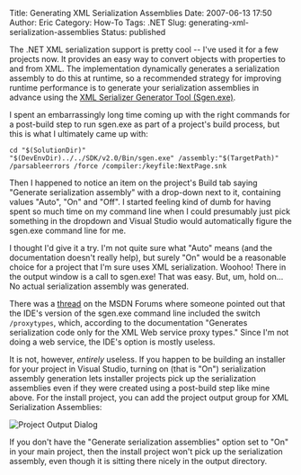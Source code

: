 Title: Generating XML Serialization Assemblies
Date: 2007-06-13 17:50
Author: Eric
Category: How-To
Tags: .NET
Slug: generating-xml-serialization-assemblies
Status: published

The .NET XML serialization support is pretty cool -- I've used it for a
few projects now. It provides an easy way to convert objects with
properties to and from XML. The implementation dynamically generates a
serialization assembly to do this at runtime, so a recommended strategy
for improving runtime performance is to generate your serialization
assemblies in advance using the [XML Serializer Generator Tool
(Sgen.exe)](http://msdn2.microsoft.com/en-us/library/bk3w6240(vs.80).aspx "sgen.exe").

<!--more-->

I spent an embarrassingly long time coming up with the right commands
for a post-build step to run sgen.exe as part of a project's build
process, but this is what I ultimately came up with:

    cd "$(SolutionDir)"
    "$(DevEnvDir)../../SDK/v2.0/Bin/sgen.exe" /assembly:"$(TargetPath)" /parsableerrors /force /compiler:/keyfile:NextPage.snk

Then I happened to notice an item on the project's Build tab saying
"Generate serialization assembly" with a drop-down next to it,
containing values "Auto", "On" and "Off". I started feeling kind of dumb
for having spent so much time on my command line when I could presumably
just pick something in the dropdown and Visual Studio would
automatically figure the sgen.exe command line for me.

I thought I'd give it a try. I'm not quite sure what "Auto" means (and
the documentation doesn't really help), but surely "On" would be a
reasonable choice for a project that I'm sure uses XML serialization.
Woohoo! There in the output window is a call to sgen.exe! That was easy.
But, um, hold on... No actual serialization assembly was generated.

There was a
[thread](http://forums.microsoft.com/MSDN/ShowPost.aspx?PostID=774668&SiteID=1 "Did anyone manage to generate XmlSerializers assembly from IDE?")
on the MSDN Forums where someone pointed out that the IDE's version of
the sgen.exe command line included the switch `/proxytypes`, which,
according to the documentation "Generates serialization code only for
the XML Web service proxy types." Since I'm not doing a web service, the
IDE's option is mostly useless.

It is not, however, *entirely* useless. If you happen to be building an
installer for your project in Visual Studio, turning on (that is "On")
serialization assembly generation lets installer projects pick up the
serialization assemblies even if they were created using a post-build
step like mine above. For the install project, you can add the project
output group for XML Serialization Assemblies:

![Project Output
Dialog]({filename}/images/project-output-group-dialog.jpg)

If you don't have the "Generate serialization assemblies" option set to
"On" in your main project, then the install project won't pick up the
serialization assembly, even though it is sitting there nicely in the
output directory.
